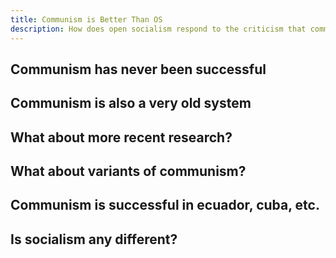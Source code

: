 ```yaml
---
title: Communism is Better Than OS
description: How does open socialism respond to the criticism that communism is a better system.
---
```


## Communism has never been successful

## Communism is also a very old system

## What about more recent research?

## What about variants of communism?

## Communism is successful in ecuador, cuba, etc.

## Is socialism any different?
